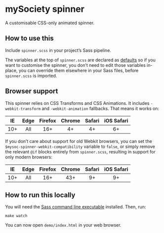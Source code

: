 # mySociety spinner

A customisable CSS-only animated spinner.

## How to use this

Include `spinner.scss` in your project’s Sass pipeline.

The variables at the top of `spinner.scss` are declared as [defaults](https://sass-lang.com/documentation/variables#default-values) so if you want to customise the spinner, you don’t need to edit those variables in-place, you can override them elsewhere in your Sass files, before `spinner.scss` is imported.

## Browser support

This spinner relies on CSS Transforms and CSS Animations. It includes `-webkit-transform` and `-webkit-animation` fallbacks. That means it works on:

| IE  | Edge | Firefox | Chrome | Safari | iOS Safari |
|:---:|:----:|:-------:|:------:|:------:|:----------:|
| 10+ |  All |   16+   |   4+   |   4+   |     6+     |

If you don’t care about support for old Webkit browsers, you can set the `$mysoc-spinner-webkit-compatibility` variable to `false`, or simply remove the relevant `@if` blocks entirely from `spinner.scss`, resulting in support for only modern browsers:

| IE  | Edge | Firefox | Chrome | Safari | iOS Safari |
|:---:|:----:|:-------:|:------:|:------:|:----------:|
| 10+ |  All |   16+   |   43+  |   9+   |     9+     |

## How to run this locally

You will need the [Sass command line executable](https://sass-lang.com/install) installed. Then, run:

    make watch

You can now open `demo/index.html` in your web browser.
